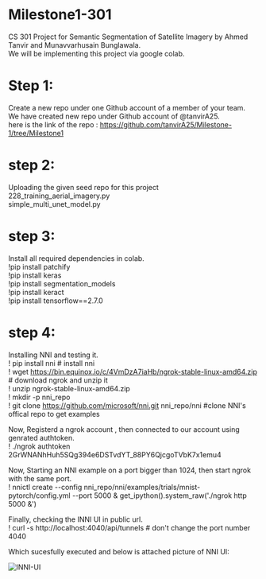 # Milestone1-301

CS 301 Project for Semantic Segmentation of Satellite Imagery by Ahmed Tanvir and Munavvarhusain Bunglawala.  
We will be implementing this project via google colab. 

# Step 1: 
Create a new repo under one Github account of a member of your team.  
We have created new repo under Github account of @tanvirA25.  
here is the link of the repo : https://github.com/tanvirA25/Milestone-1/tree/Milestone1

# step 2:
Uploading the given seed repo for this project  
228_training_aerial_imagery.py  
simple_multi_unet_model.py

# step 3:  
Install all required dependencies in colab.  
!pip install patchify  
!pip install keras  
!pip install segmentation_models  
!pip install keract  
!pip install tensorflow==2.7.0 

# step 4: 
Installing NNI and testing it.  
! pip install nni # install nni  
! wget https://bin.equinox.io/c/4VmDzA7iaHb/ngrok-stable-linux-amd64.zip    # download ngrok and unzip it  
! unzip ngrok-stable-linux-amd64.zip  
! mkdir -p nni_repo  
! git clone https://github.com/microsoft/nni.git nni_repo/nni  #clone NNI's offical repo to get examples 

 Now, Registerd a ngrok account , then connected to our account using genrated authtoken.  
! ./ngrok authtoken 2GrWNANhHuh5SQg394e6DSTvdYT_88PY6QjcgoTVbK7x1emu4  

Now, Starting an NNI example on a port bigger than 1024, then start ngrok with the same port.  
! nnictl create --config nni_repo/nni/examples/trials/mnist-pytorch/config.yml --port 5000 & get_ipython().system_raw('./ngrok http 5000 &')  

Finally, checking the INNI UI in public url.  
! curl -s http://localhost:4040/api/tunnels # don't change the port number 4040

Which sucesfully executed and below is attached picture of NNI UI:

![INNI-UI](https://user-images.githubusercontent.com/113075133/198894843-c4c649de-a6a7-434d-8af8-c5ae8b6b72bd.png)

